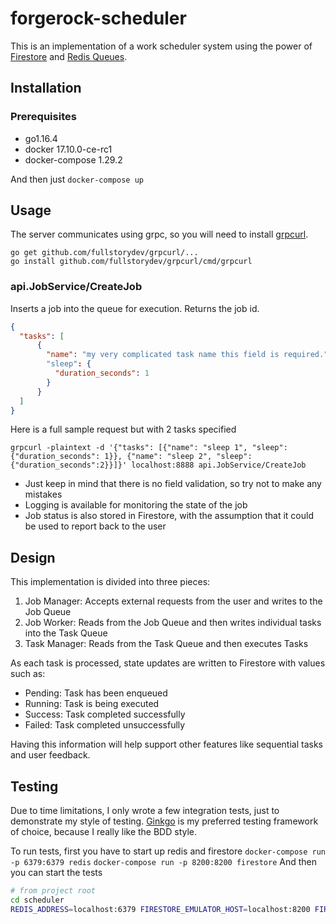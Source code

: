 # forgerock-scheduler
This is an implementation of a work scheduler system using the power of [Firestore](https://firebase.google.com/docs/firestore) and [Redis Queues](https://github.com/adjust/rmq).

## Installation

### Prerequisites
* go1.16.4
* docker 17.10.0-ce-rc1
* docker-compose 1.29.2

And then just `docker-compose up`

## Usage
The server communicates using grpc, so you will need to install [grpcurl](https://github.com/fullstorydev/grpcurl#from-source).

```
go get github.com/fullstorydev/grpcurl/...
go install github.com/fullstorydev/grpcurl/cmd/grpcurl
```
### api.JobService/CreateJob
Inserts a job into the queue for execution. Returns the job id.
```json
{
  "tasks": [
	  {
	    "name": "my very complicated task name this field is required."
	    "sleep": {
	      "duration_seconds": 1
	    }
	  }
  ]
}
```
Here is a full sample request but with 2 tasks specified
```
grpcurl -plaintext -d '{"tasks": [{"name": "sleep 1", "sleep": {"duration_seconds": 1}}, {"name": "sleep 2", "sleep": {"duration_seconds":2}}]}' localhost:8888 api.JobService/CreateJob
```
* Just keep in mind that there is no field validation, so try not to make any mistakes
* Logging is available for monitoring the state of the job
* Job status is also stored in Firestore, with the assumption that it could be used to report back to the user

## Design
This implementation is divided into three pieces:
1. Job Manager: Accepts external requests from the user and writes to the Job Queue
2. Job Worker: Reads from the Job Queue and then writes individual tasks into the Task Queue
3. Task Manager: Reads from the Task Queue and then executes Tasks

As each task is processed, state updates are written to Firestore with values such as:
* Pending: Task has been enqueued
* Running: Task is being executed
* Success: Task completed successfully
* Failed: Task completed unsuccessfully

Having this information will help support other features like sequential tasks and user feedback.

## Testing
Due to time limitations, I only wrote a few integration tests, just to demonstrate my style of testing.  [Ginkgo](github.com/onsi/ginkgo) is my preferred testing framework of choice, because I really like the BDD style.

To run tests, first you have to start up redis and firestore
`docker-compose run -p 6379:6379 redis` 
`docker-compose run -p 8200:8200 firestore`
And then you can start the tests
```bash
# from project root
cd scheduler
REDIS_ADDRESS=localhost:6379 FIRESTORE_EMULATOR_HOST=localhost:8200 FIRESTORE_PROJECT_ID=development go test
```
